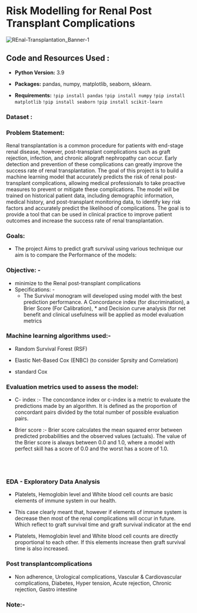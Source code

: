 # Risk Modelling for Renal Post Transplant Complications
![REnal-Transplantation_Banner-1](https://user-images.githubusercontent.com/108168115/214647915-4f90e138-6cea-4945-b19e-99dea55e74b1.png)

## Code and Resources Used :

* __Python Version:__ 3.9

* __Packages:__ pandas, numpy, matplotlib, seaborn, sklearn.

* __Requirements:__  `!pip install pandas`
`!pip install numpy` `!pip install matplotlib` `!pip install seaborn` `!pip install scikit-learn`


### Dataset :


### Problem Statement:

Renal transplantation is a common procedure for patients with end-stage renal disease, however, post-transplant complications such as graft rejection, infection, and chronic allograft nephropathy can occur. Early detection and prevention of these complications can greatly improve the success rate of renal transplantation. The goal of this project is to build a machine learning model that accurately predicts the risk of renal post-transplant complications, allowing medical professionals to take proactive measures to prevent or mitigate these complications. The model will be trained on historical patient data, including demographic information, medical history, and post-transplant monitoring data, to identify key risk factors and accurately predict the likelihood of complications. The goal is to provide a tool that can be used in clinical practice to improve patient outcomes and increase the success rate of renal transplantation.

### Goals: 
* The project Aims to predict graft survival using various technique our aim is to compare the Performance of the models:

 
### Objective: -
* minimize to the Renal post-transplant complications
* Specifications: -
   * The Survival monogram will developed using model with the best prediction performance. A Concordance index (for discrimination), a Brier Score (For Calibration),    * and Decision curve analysis (for net benefit and clinical usefulness will be applied as model evaluation metrics
   
### Machine learning algorithms used:-

* Random Survival Forest (RSF) 

* Elastic Net-Based Cox (ENBC) (to consider Sprsity and Correlation)

* standard Cox

### Evaluation metrics used to assess the model:
 * C- index :- The concordance index or c-index is a metric to evaluate the predictions made by an algorithm. It is defined as the proportion of concordant pairs divided by the total number of possible evaluation pairs.
 
 * Brier score :-  Brier score calculates the mean squared error between predicted probabilities and the observed values (actuals). The value of the Brier score is always between 0.0 and 1.0, where a model with perfect skill has a score of 0.0 and the worst has a score of 1.0.
   
<br>
<br>
<div class="text-center">
  <img src="https://user-images.githubusercontent.com/108168115/215897245-6b9aab03-be09-4dc6-a185-c86d5584ff68.png" class="img-fluid" alt="" />
</div>


### EDA - Exploratory Data Analysis

* Platelets, Hemoglobin level and White blood cell counts are basic elements of immune system in our health.

* This case clearly meant that, however if elements of immune system is decrease then most of the renal complications will occur in future. Which reflect to graft survival time and graft survival indicator at the end

* Platelets, Hemoglobin level and White blood cell counts are directly proportional to each other. If this elements increase then graft survival time is also increased.

### Post transplantcomplications 

* Non adherence, Urological complications, Vascular & Cardiovascular complications, Diabetes, Hyper tension, Acute rejection, Chronic rejection, Gastro intestine




### Note:- 
